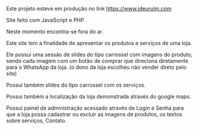 Este projeto esteve em produção no link https://www.ideuruim.com

Site feito com JavaScript e PHP.

Neste momento encontra-se fora do ar.

Este site tem a finalidade de apresentar os produtos e serviços de uma loja.

Ele possui uma sessão de slides do tipo carrossel com imagens do produto, sendo
cada imagem com um botão de comprar que direciona diretamente para o WhatsApp da loja.
(o dono da loja escolheu não vender direto pelo site)

Possui também slides do tipo carrossel com os serviços.

Possui também a localização da loja demonstrada através do google maps.

Possui painel de administração acessado através de Login e Senha para que a loja possa
cadastrar ou excluir as imagens de produtos, os textos sobre serviços, Contato.